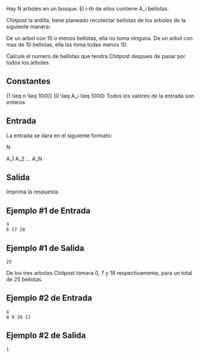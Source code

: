 Hay N arboles en un bosque. El i-th de ellos contiene A_i bellotas.



Chitpost la ardilla, tiene planeado recolectar bellotas de los arboles de la siguiente manera:



De un arbol con 10 o menos bellotas, ella no toma ninguna.
De un arbol con mas de 10 bellotas, ella las toma todas menos 10.



Calcule el numero de bellotas que tendra Chitpost despues de pasar por todos los arboles.



## Constantes



(1 \leq n \leq 1000)
(0 \leq A_i \leq 1000)
Todos los valores de la entrada son enteros



## Entrada



La entrada se dara en el siguiente formato:



N

A_1 A_2 ... A_N



## Salida



Imprima la respuesta.



## Ejemplo #1 de Entrada



```
3
6 17 28
```


## Ejemplo #1 de Salida



```
25
```


De los tres arboles Chitpost tomara 0, 7 y 18 respectivamente, para un total de 25 bellotas.



## Ejemplo #2 de Entrada



```
4
8 9 10 11
```


## Ejemplo #2 de Salida



```
1
```


